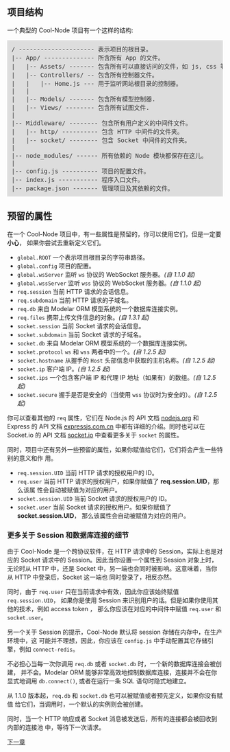 ## 项目结构

一个典型的 Cool-Node 项目有一个这样的结构:

<pre style="background: #ddd;padding: 10px;color: #333;font-size: 14px;">
/ --------------------- 表示项目的根目录。
|-- App/ -------------- 所含所有 App 的文件。
|   |-- Assets/ ------- 包含所有可以直接访问的文件，如 js, css 等。
|   |-- Controllers/ -- 包含所有控制器文件。
|   |   |-- Home.js --- 用于监听网站根目录的控制器。
|   |
|   |-- Models/ ------- 包含所有模型控制器.
|   |-- Views/ -------- 包含所有试图文件.
|
|-- Middleware/ -------- 包含所有用户定义的中间件文件。
|   |-- http/ ---------- 包含 HTTP 中间件的文件夹。
|   |-- socket/ -------- 包含 Socket 中间件的文件夹。
|
|-- node_modules/ ------ 所有依赖的 Node 模块都保存在这儿。
|
|-- config.js ---------- 项目的配置文件。
|-- index.js ----------- 程序入口文件。
|-- package.json ------- 管理项目及其依赖的文件。
</pre>

## 预留的属性

在一个 Cool-Node 项目中，有一些属性是预留的，你可以使用它们，但是一定要**小心**，
如果你尝试去重新定义它们。

- `global.ROOT` 一个表示项目根目录的字符串路径。
- `global.config` 项目的配置。
- `global.wsServer` 监听 `ws` 协议的 WebSocket 服务器。*(自 1.1.0 起)*
- `global.wssServer` 监听 `wss` 协议的 WebSocket 服务器。*(自 1.1.0 起)*
- `req.session` 当前 HTTP 请求的会话信息。
- `req.subdomain` 当前 HTTP 请求的子域名。
- `req.db` 来自 Modelar ORM 模型系统的一个数据库连接实例。
- `req.files` 携带上传文件信息的对象。*(自 1.3.1 起)*
- `socket.session` 当前 Socket 请求的会话信息。
- `socket.subdomain` 当前 Socket 请求的子域名。
- `socket.db` 来自 Modelar ORM 模型系统的一个数据库连接实例。
- `socket.protocol` `ws` 和 `wss` 两者中的一个。*(自 1.2.5 起)*
- `socket.hostname` 从握手的 `Host` 头部信息中获取的主机名称。*(自 1.2.5 起)*
- `socket.ip` 客户端 IP。*(自 1.2.5 起)*
- `socket.ips` 一个包含客户端 IP 和代理 IP 地址（如果有）的数组。*(自 1.2.5 起)*
- `socket.secure` 握手是否是安全的（当使用 `wss` 协议时为安全的）。*(自 1.2.5 起)*

你可以查看其他的 `req` 属性，它们在 Node.js 的 API 文档 
[nodejs.org](https://nodejs.org) 和 Express 的 API 文档
[expressjs.com.cn](http://expressjs.com.cn/) 中都有详细的介绍。同时也可以在 Socket.io 
的 API 文档 [socket.io](https://socket.io/) 中查看更多关于 `socket` 的属性。

同时，项目中还有另外一些预留的属性，如果你赋值给它们，它们将会产生一些特别的意义和作
用。

- `req.session.UID` 当前 HTTP 请求的授权用户的 ID。
- `req.user` 当前 HTTP 请求的授权用户，如果你赋值了 **req.session.UID**，那么该属
    性会自动被赋值为对应的用户。
- `socket.session.UID` 当前 Socket 请求的授权用户的 ID。
- `socket.user` 当前 Socket 请求的授权用户。如果你赋值了 **socket.session.UID**，
    那么该属性会自动被赋值为对应的用户。

### 更多关于 Session 和数据库连接的细节

由于 Cool-Node 是一个跨协议软件，在 HTTP 请求中的 Session，实际上也是对应的 Socket
请求中的 Session。因此当你设置一个属性到 Session 对象上时，无论时从 HTTP 中，还是 
Socket 中，另一端也会同时被影响。这意味着，当你从 HTTP 中登录后，Socket 这一端也
同时登录了，相反亦然。

同时，由于 `req.user` 只在当前请求中有效，因此你应该始终赋值 `req.session.UID`，
如果你是使用 Session 来识别用户的话。但是如果你使用其他的技术，例如 access token ，
那么你应该在对应的中间件中赋值 `req.user` 和 `socket.user`。

另一个关于 Session 的提示，Cool-Node 默认将 session 存储在内存中，在生产环境中，这
可能并不理想，因此，你应该在 `config.js` 中手动配置其它存储引擎，例如 
`connect-redis`。

不必担心当每一次你调用 `req.db` 或者 `socket.db` 时，一个新的数据库连接会被创建，
并不会。Modelar ORM 能够非常高效地控制数据库连接，连接并不会在你显式地调用 
`db.connect()`, 或者在运行一条 SQL 语句时隐式地建立。

从 1.1.0 版本起，`req.db` 和 `socket.db` 也可以被赋值或者预先定义，如果你没有赋值
给它们，当调用时，一个默认的实例则会被创建。

同时，当一个 HTTP 响应或者 Socket 消息被发送后，所有的连接都会被回收到内部的连接池
中，等待下一次请求。

[下一章](WritingHttpControllers)